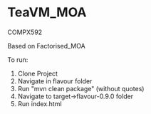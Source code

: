 # TeaVM_MOA
 COMPX592

 Based on Factorised_MOA

 To run:

 1. Clone Project
 2. Navigate in flavour folder
 3. Run "mvn clean package" (without quotes)
 4. Navigate to target->flavour-0.9.0 folder
 5. Run index.html

 


